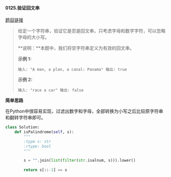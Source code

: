 #### 0125.验证回文串
[题目链接](https://leetcode-cn.com/problems/valid-palindrome/)
> 给定一个字符串，验证它是否是回文串，只考虑字母和数字字符，可以忽略字母的大小写。
>
> **说明：**本题中，我们将空字符串定义为有效的回文串。
>
> **示例 1:**
>
> `
> 输入: "A man, a plan, a canal: Panama"
> 输出: true
> `
>
> **示例 2:**
>
> `
> 输入: "race a car"
> 输出: false
> `

**简单思路**

在Python中很容易实现，过滤出数字和字母，全部转换为小写之后比较原字符串和翻转字符串即可。

```python
class Solution:
    def isPalindrome(self, s):
        """
        :type s: str
        :rtype: bool
        """
        
        s = "".join(list(filter(str.isalnum, s))).lower()
        
        return s[::-1] == s
```

